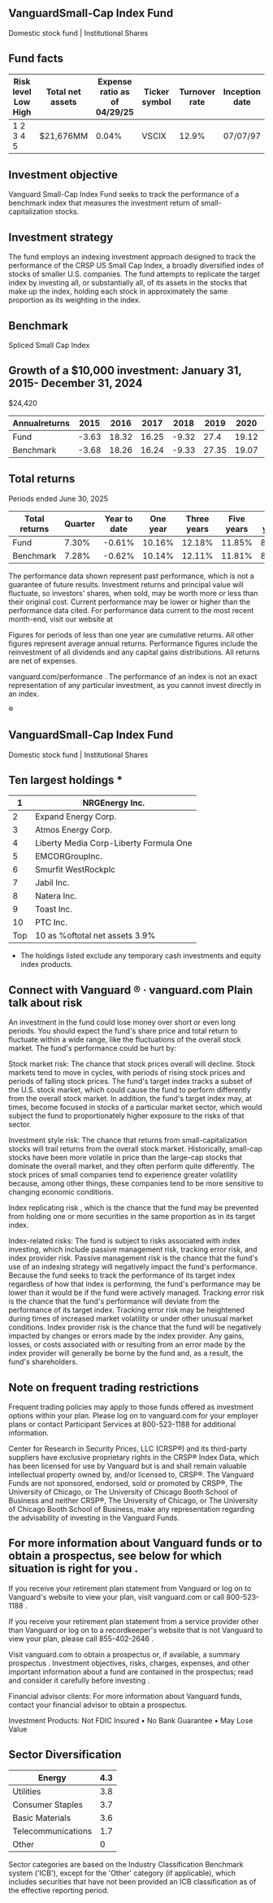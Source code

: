 ## VanguardSmall-Cap Index Fund

Domestic stock fund | Institutional Shares

## Fund facts

| Risk level Low High   | Total net assets   | Expense ratio as of 04/29/25   | Ticker symbol   | Turnover rate   | Inception date   |   Fund number |
|-----------------------|--------------------|--------------------------------|-----------------|-----------------|------------------|---------------|
| 1 2 3 4 5             | $21,676MM          | 0.04%                          | VSCIX           | 12.9%           | 07/07/97         |          0857 |

## Investment objective

Vanguard Small-Cap Index Fund seeks to track the performance of a benchmark index that measures the investment return of small-capitalization stocks.

## Investment strategy

The fund employs an indexing investment approach designed to track the performance of the CRSP US Small Cap Index, a broadly diversified index of stocks of smaller U.S. companies. The fund attempts to replicate the target index by investing all, or substantially all, of its assets in the stocks that make up the index, holding each stock in approximately the same proportion as its weighting in the index.

## Benchmark

Spliced Small Cap Index

## Growth of a $10,000 investment:  January 31, 2015-  December 31, 2024

$24,420

<!-- image -->

<!-- image -->

| Annualreturns   |   2015 |   2016 |   2017 |   2018 |   2019 |   2020 |   2021 |   2022 |   2023 |   2024 |
|-----------------|--------|--------|--------|--------|--------|--------|--------|--------|--------|--------|
| Fund            |  -3.63 |  18.32 |  16.25 |  -9.32 |  27.4  |  19.12 |  17.73 | -17.6  |  18.22 |  14.23 |
| Benchmark       |  -3.68 |  18.26 |  16.24 |  -9.33 |  27.35 |  19.07 |  17.71 | -17.64 |  18.09 |  14.22 |

## Total returns

Periods ended June 30, 2025

| Total returns   | Quarter   | Year to date   | One year   | Three years   | Five years   | Ten years   |
|-----------------|-----------|----------------|------------|---------------|--------------|-------------|
| Fund            | 7.30%     | -0.61%         | 10.16%     | 12.18%        | 11.85%       | 8.59%       |
| Benchmark       | 7.28%     | -0.62%         | 10.14%     | 12.11%        | 11.81%       | 8.55%       |

The performance data shown represent past performance, which is not a guarantee of future results. Investment returns and principal value will fluctuate, so investors' shares, when sold, may be worth more or less than their original cost. Current performance may be lower or higher than the performance data cited. For performance data current to the most recent month-end, visit our website at

Figures for periods of less than one year are cumulative returns. All other figures represent average annual returns. Performance figures include the reinvestment of all dividends and any capital gains distributions. All returns are net of expenses.

vanguard.com/performance  . The performance of an index is not an exact representation of any particular investment, as you cannot invest directly in an index.

®

<!-- image -->

## VanguardSmall-Cap Index Fund

Domestic stock fund | Institutional Shares

## Ten largest holdings  *

| 1   | NRGEnergy Inc.                         |
|-----|----------------------------------------|
| 2   | Expand Energy Corp.                    |
| 3   | Atmos Energy Corp.                     |
| 4   | Liberty Media Corp-Liberty Formula One |
| 5   | EMCORGroupInc.                         |
| 6   | Smurfit WestRockplc                    |
| 7   | Jabil Inc.                             |
| 8   | Natera Inc.                            |
| 9   | Toast Inc.                             |
| 10  | PTC Inc.                               |
| Top | 10 as %oftotal net assets 3.9%         |

* The holdings listed exclude any temporary cash investments and equity index products.

## Connect with Vanguard   ® ·    vanguard.com Plain talk about risk

An investment in the fund could lose money over short or even long periods. You should expect the fund's share price and total return to fluctuate within a wide range, like the fluctuations of the overall stock market. The fund's performance could be hurt by:

Stock market risk: The chance that stock prices overall will decline. Stock markets tend to move in cycles, with periods of rising stock prices and periods of falling stock prices. The fund's target index tracks a subset of the U.S. stock market, which could cause the fund to perform differently from the overall stock market. In addition, the fund's target index may, at times, become focused in stocks of a particular market sector, which would subject the fund to proportionately higher exposure to the risks of that sector.

Investment style risk: The chance that returns from small-capitalization stocks will trail returns from the overall stock market. Historically, small-cap stocks have been more volatile in price than the large-cap stocks that dominate the overall market, and they often perform quite differently. The stock prices of small companies tend to experience greater volatility because, among other things, these companies tend to be more sensitive to changing economic conditions.

Index replicating risk , which is the chance that the fund may be prevented from holding one or more securities in the same proportion as in its target index.

Index-related risks: The fund is subject to risks associated with index investing, which include passive management risk, tracking error risk, and index provider risk. Passive management risk is the chance that the fund's use of an indexing strategy will negatively impact the fund's performance. Because the fund seeks to track the performance of its target index regardless of how that index is performing, the fund's performance may be lower than it would be if the fund were actively managed. Tracking error risk is the chance that the fund's performance will deviate from the performance of its target index. Tracking error risk may be heightened during times of increased market volatility or under other unusual market conditions. Index provider risk is the chance that the fund will be negatively impacted by changes or errors made by the index provider. Any gains, losses, or costs associated with or resulting from an error made by the index provider will generally be borne by the fund and, as a result, the fund's shareholders.

## Note on frequent trading restrictions

Frequent trading policies may apply to those funds offered as investment options within your plan. Please log on to   vanguard.com for your employer plans or contact Participant Services at 800-523-1188 for additional information.

Center for Research in Security Prices, LLC (CRSP®) and its third-party suppliers have exclusive proprietary rights in the CRSP® Index Data, which has been licensed for use by Vanguard but is and shall remain valuable intellectual property owned by, and/or licensed to, CRSP®. The Vanguard Funds are not sponsored, endorsed, sold or promoted by CRSP®, The University of Chicago, or The University of Chicago Booth School of Business and neither CRSP®, The University of Chicago, or The University of Chicago Booth School of Business, make any representation regarding the advisability of investing in the Vanguard Funds.

## For more information about Vanguard funds or to obtain a prospectus, see below for which situation is right for you .

If you receive your retirement plan statement from Vanguard or log on to Vanguard's website to view your plan, visit vanguard.com or call 800-523-1188 .

If you receive your retirement plan statement from a service provider other than Vanguard or log on to a recordkeeper's website that is not Vanguard to view your plan, please call 855-402-2646 .

Visit vanguard.com to obtain a prospectus or, if available, a summary prospectus . Investment objectives, risks, charges, expenses, and other important information about a fund are contained in the prospectus; read and consider it carefully before investing .

Financial advisor clients: For more information about Vanguard funds, contact your financial advisor to obtain a prospectus.

Investment Products: Not FDIC Insured • No Bank Guarantee • May Lose Value

## Sector Diversification

<!-- image -->

| Energy             |   4.3 |
|--------------------|-------|
| Utilities          |   3.8 |
| Consumer Staples   |   3.7 |
| Basic Materials    |   3.6 |
| Telecommunications |   1.7 |
| Other              |   0   |

<!-- image -->

<!-- image -->

<!-- image -->

<!-- image -->

<!-- image -->

<!-- image -->

Sector categories are based on the Industry Classification Benchmark system ('ICB'), except for the 'Other' category (if applicable), which includes securities that have not been provided an ICB classification as of the effective reporting period.